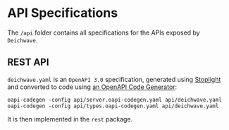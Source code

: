 # API Specifications

The `/api` folder contains all specifications for the APIs exposed by `Deichwave`.

## REST API

`deichwave.yaml` is an `OpenAPI 3.0` specification, generated using [Stoplight](https://stoplight.io/) and converted to code using [an OpenAPI Code Generator](https://github.com/deepmap/oapi-codegen):

```shell
oapi-codegen -config api/server.oapi-codegen.yaml api/deichwave.yaml
oapi-codegen -config api/types.oapi-codegen.yaml api/deichwave.yaml
```

It is then implemented in the `rest` package.
